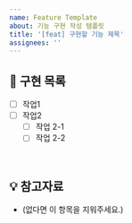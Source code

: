 ```yaml
---
name: Feature Template
about: 기능 구현 작성 템플릿
title: '[feat] 구현할 기능 제목'
assignees: ''
---
```


## 📝 구현 목록

- [ ] 작업1
- [ ] 작업2
  - [ ] 작업 2-1
  - [ ] 작업 2-2

<br>

## 💡 참고자료

- (없다면 이 항목을 지워주세요.)
